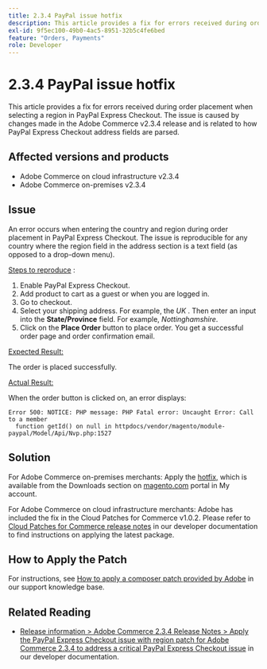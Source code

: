 ```yaml
---
title: 2.3.4 PayPal issue hotfix
description: This article provides a fix for errors received during order placement when selecting a region in PayPal Express Checkout. The issue is caused by changes made in the Adobe Commerce v2.3.4 release and is related to how PayPal Express Checkout address fields are parsed.
exl-id: 9f5ec100-49b0-4ac5-8951-32b5c4fe6bed
feature: "Orders, Payments"
role: Developer
---
```

# 2.3.4 PayPal issue hotfix

This article provides a fix for errors received during order placement when selecting a region in PayPal Express Checkout. The issue is caused by changes made in the Adobe Commerce v2.3.4 release and is related to how PayPal Express Checkout address fields are parsed.

## Affected versions and products

* Adobe Commerce on cloud infrastructure v2.3.4
* Adobe Commerce on-premises v2.3.4

## Issue

An error occurs when entering the country and region during order placement in PayPal Express Checkout. The issue is reproducible for any country where the region field in the address section is a text field (as opposed to a drop-down menu).

<u>Steps to reproduce</u> :

1. Enable PayPal Express Checkout.
1. Add product to cart as a guest or when you are logged in.
1. Go to checkout.
1. Select your shipping address. For example, the *UK* . Then enter an input into the **State/Province** field. For example, *Nottinghamshire*.
1. Click on the **Place Order** button to place order. You get a successful order page and order confirmation email.

<u>Expected Result:</u>

The order is placed successfully.

<u>Actual Result:</u>

When the order button is clicked on, an error displays:

```
Error 500: NOTICE: PHP message: PHP Fatal error: Uncaught Error: Call to a member
  function getId() on null in httpdocs/vendor/magento/module-paypal/Model/Api/Nvp.php:1527
```

## Solution

For Adobe Commerce on-premises merchants: Apply the [hotfix,](https://magento.com/tech-resources/download#download2353) which is available from the Downloads section on [magento.com](https://magento.com) portal in My account.

For Adobe Commerce on cloud infrastructure merchants: Adobe has included the fix in the Cloud Patches for Commerce v1.0.2. Please refer to [Cloud Patches for Commerce release notes](https://devdocs.magento.com/cloud/release-notes/mcp-release-notes.html?itm_source=devdocs&itm_medium=quick_search&itm_campaign=federated_search&itm_term=cloud%20patche) in our developer documentation to find instructions on applying the latest package.

## How to Apply the Patch

For instructions, see [How to apply a composer patch provided by Adobe](/help/how-to/general/how-to-apply-a-composer-patch-provided-by-magento.md) in our support knowledge base.

## Related Reading

* [Release information > Adobe Commerce 2.3.4 Release Notes > Apply the PayPal Express Checkout issue with region patch for Adobe Commerce 2.3.4 to address a critical PayPal Express Checkout issue](https://devdocs.magento.com/guides/v2.3/release-notes/release-notes-2-3-4-commerce.html#apply-the-paypal-express-checkout-issue-with-region-patch-for-magento-234-to-address-a-critical-paypal-express-checkout-issue) in our developer documentation.
